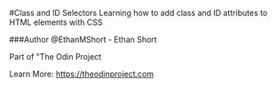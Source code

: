 #Class and ID Selectors
Learning how to add class and ID attributes to HTML elements with CSS

###Author
@EthanMShort - Ethan Short

Part of "The Odin Project

Learn More: https://theodinproject.com